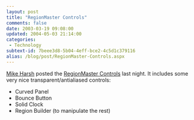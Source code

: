 ```yaml
---
layout: post
title: "RegionMaster Controls"
comments: false
date: 2003-03-19 09:08:00
updated: 2004-05-03 21:14:00
categories:
 - Technology
subtext-id: 7beee3d8-5b04-4eff-bce2-4c5d1c379116
alias: /blog/post/RegionMaster-Controls.aspx
---
```



[Mike Harsh](http://dotnetweblogs.com/mharsh/posts/4016.aspx) posted the [RegionMaster Controls](http://windowsforms.net/articles/usingregionmastercontrols.aspx) last night. It includes some very nice transparent/antialiased controls:

  * Curved Panel 
  * Bounce Button 
  * Solid Clock 
  * Region Builder (to manipulate the rest)
